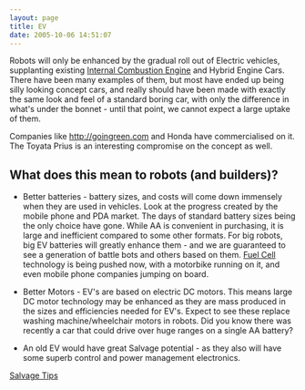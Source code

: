 ```yaml
---
layout: page
title: EV
date: 2005-10-06 14:51:07
---
```

Robots will only be enhanced by the gradual roll out of Electric
vehicles, supplanting existing [Internal Combustion Engine][] and Hybrid
Engine Cars. There have been many examples of them, but most have ended
up being silly looking concept cars, and really should have been made
with exactly the same look and feel of a standard boring car, with only
the difference in what's under the bonnet - until that point, we cannot
expect a large uptake of them.

Companies like <http://goingreen.com> and Honda have commercialised on
it. The Toyata Prius is an interesting compromise on the concept as
well.

## What does this mean to robots (and builders)?

- Better batteries - battery sizes, and costs will come down immensely
    when they are used in vehicles. Look at the progress created by the
    mobile phone and PDA market. The days of standard battery sizes
    being the only choice have gone. While AA is convenient in
    purchasing, it is large and inefficient compared to some other
    formats. For big robots, big EV batteries will greatly enhance
    them - and we are guaranteed to see a generation of battle bots and
    others based on them. [Fuel Cell][] technology is being pushed now,
    with a motorbike running on it, and even mobile phone companies
    jumping on board.
- Better Motors - EV's are based on electric DC motors. This means
    large DC motor technology may be enhanced as they are mass produced
    in the sizes and efficiencies needed for EV's. Expect to see these
    replace washing machine/wheelchair motors in robots. Did you know
    there was recently a car that could drive over huge ranges on a
    single AA battery?

- An old EV would have great Salvage potential - as they also will
    have some superb control and power management electronics.

[Salvage Tips][]

  [Internal Combustion Engine]: /wiki/internal_combustion_engine.html
    "As used in the common automobile"
  [Fuel Cell]: /wiki/fuel_cell.html "Fuel Cell"
  [Salvage Tips]: /wiki/salvage_tips.html
    "Tips on pulling stuff apart to build robots. How, where and what."